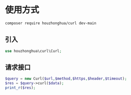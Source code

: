 # 使用方式

```bash
composer require houzhonghua/curl dev-main
```

## 引入

```php
use houzhonghua\curl\Curl;
```

## 请求接口
```php
$query = new Curl($url,$method,$https,$header,$timeout);
$res = $query->curl($data);
print_r($res);
```